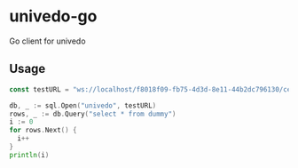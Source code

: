 # univedo-go

Go client for univedo

## Usage

```go
const testURL = "ws://localhost/f8018f09-fb75-4d3d-8e11-44b2dc796130/cefb4ed2-4ce3-4825-8550-b68a3c142f0a"

db, _ := sql.Open("univedo", testURL)
rows, _ := db.Query("select * from dummy")
i := 0
for rows.Next() {
  i++
}
println(i)
```
